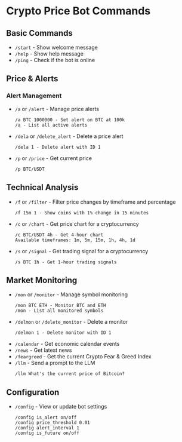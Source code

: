 # Crypto Price Bot Commands

## Basic Commands
- `/start` - Show welcome message
- `/help` - Show help message
- `/ping` - Check if the bot is online

## Price & Alerts
### Alert Management
- `/a` or `/alert` - Manage price alerts
  ```
  /a BTC 1000000 - Set alert on BTC at 100k
  /a - List all active alerts
  ```
- `/dela` or `/delete_alert` - Delete a price alert
  ```
  /dela 1 - Delete alert with ID 1
  ```
- `/p` or `/price` - Get current price
  ```
  /p BTC/USDT
  ```

## Technical Analysis
- `/f` or `/filter` - Filter price changes by timeframe and percentage
  ```
  /f 15m 1 - Show coins with 1% change in 15 minutes
  ```
- `/c` or `/chart` - Get price chart for a cryptocurrency
  ```
  /c BTC/USDT 4h - Get 4-hour chart
  Available timeframes: 1m, 5m, 15m, 1h, 4h, 1d
  ```
- `/s` or `/signal` - Get trading signal for a cryptocurrency
  ```
  /s BTC 1h - Get 1-hour trading signals
  ```

## Market Monitoring
- `/mon` or `/monitor` - Manage symbol monitoring
  ```
  /mon BTC ETH - Monitor BTC and ETH
  /mon - List all monitored symbols
  ```
- `/delmon` or `/delete_monitor` - Delete a monitor
  ```
  /delmon 1 - Delete monitor with ID 1
  ```
- `/calendar` - Get economic calendar events
- `/news` - Get latest news
- `/feargreed` - Get the current Crypto Fear & Greed Index
- `/llm` - Send a prompt to the LLM
  ```
  /llm What's the current price of Bitcoin?
  ```

## Configuration
- `/config` - View or update bot settings
  ```
  /config is_alert on/off
  /config price_threshold 0.01
  /config alert_interval 1
  /config is_future on/off
  ``` 
